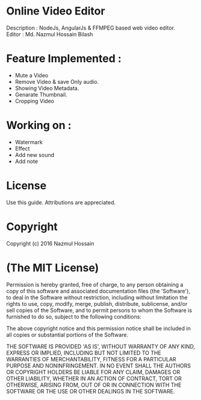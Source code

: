 # Online Video Editor


Description : NodeJs, AngularJs & FFMPEG based web video editor. <br>
Editor : Md. Nazmul Hossain Bilash<br>

# Feature Implemented :
- Mute a Video
- Remove Video & save Only audio.
- Showing Video Metadata.
- Genarate Thumbnail.
- Cropping Video

# Working on :
- Watermark
- Effect
- Add new sound
- Add note


# License

 Use this guide. Attributions are appreciated.

# Copyright

Copyright (c) 2016 Nazmul Hossain

# (The MIT License)

Permission is hereby granted, free of charge, to any person obtaining a copy of this software and associated documentation files (the 'Software'), to deal in the Software without restriction, including without limitation the rights to use, copy, modify, merge, publish, distribute, sublicense, and/or sell copies of the Software, and to permit persons to whom the Software is furnished to do so, subject to the following conditions:

The above copyright notice and this permission notice shall be included in all copies or substantial portions of the Software.

THE SOFTWARE IS PROVIDED 'AS IS', WITHOUT WARRANTY OF ANY KIND, EXPRESS OR IMPLIED, INCLUDING BUT NOT LIMITED TO THE WARRANTIES OF MERCHANTABILITY, FITNESS FOR A PARTICULAR PURPOSE AND NONINFRINGEMENT. IN NO EVENT SHALL THE AUTHORS OR COPYRIGHT HOLDERS BE LIABLE FOR ANY CLAIM, DAMAGES OR OTHER LIABILITY, WHETHER IN AN ACTION OF CONTRACT, TORT OR OTHERWISE, ARISING FROM, OUT OF OR IN CONNECTION WITH THE SOFTWARE OR THE USE OR OTHER DEALINGS IN THE SOFTWARE.
